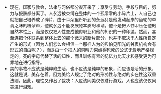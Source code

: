 - 现在，国家与教会，法律与习俗都分裂开来了；享受与劳动，手段与目的，努力与报酬都分离了。人永远被束缚在整体的一个孤零零的小碎片上，人自己也就把自己培养成了碎片。由于耳朵里所听到的永远只是他发动起来的齿轮的单调乏味的嘈杂声，他就永远不能发展他本质的和谐，他不是把人性印压在他的自然本性上，而是仅仅把人性变成他的职业和他的知识的一种印迹。然而，甚至连把个体联系到整体上去的那个微末的断片部分，也并不取决于人性所自定产生的形式（因为人们怎么会相信一个那样人为的和怕见阳光的钟表机构会有形式的自由呢？），而是由一个把人的洞察力束缚得死死的公式无情地严格规定的。死的字母代替了活的知性，而且训练有素的记忆力比天才和感受更为可靠地在进行指导。
- 美的事物不应该是纯粹的生活，也不应该是纯粹的形象，而应该是活的形象，这就是说，美存在着，因为美给人规定了绝对的形式性与绝对的实在性这双重法则。因此，理性又作出了裁决：人应该同美仅仅进行游戏，人也应该仅仅同美进行游戏。

